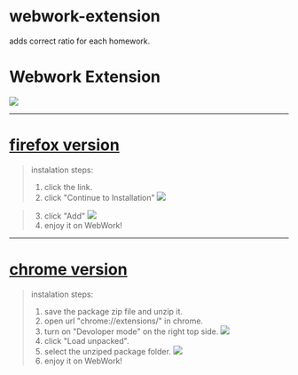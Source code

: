 # webwork-extension
adds correct ratio for each homework.

Webwork Extension
=====

![](https://www.csie.ntu.edu.tw/~b08902102/extension/screenshot.png)

---

# [firefox version](https://www.csie.ntu.edu.tw/~b08902102/extension/webwork_extension-1.2-fx.xpi)

>instalation steps: 
> 1. click the link.
> 2. click "Continue to Installation"
>![](https://i.imgur.com/jQLdRUo.png)

> 3. click "Add"
>![](https://i.imgur.com/GRCeEUk.png)
> 4. enjoy it on WebWork!




---

# [chrome version](https://www.csie.ntu.edu.tw/~b08902102/extension/webwork_extension.zip)

> instalation steps: 
> 1. save the package zip file and unzip it.
> 2. open url "chrome://extensions/" in chrome.
> 3. turn on "Devoloper mode" on the right top side.
> ![](https://i.imgur.com/7hBSNJ5.png)
> 4. click "Load unpacked".
> 5. select the unziped package folder.
> ![](https://i.imgur.com/pAVs5O3.png)
> 6. enjoy it on WebWork!


